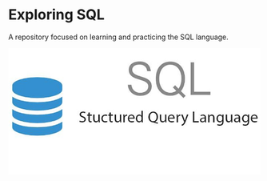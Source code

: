 # Exploring SQL

A repository focused on learning and practicing the SQL language.

<p align='center'>
    <img src='sql.jpeg' alt='screenshot' />
</p>

